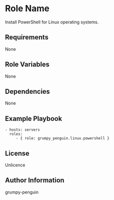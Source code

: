 Role Name
=========

Install PowerShell for Linux operating systems.

Requirements
------------

None

Role Variables
--------------

None

Dependencies
------------

None

Example Playbook
----------------

    - hosts: servers
      roles:
         - { role: grumpy_penguin.linux.powershell }

License
-------

Unlicence

Author Information
------------------

grumpy-penguin

